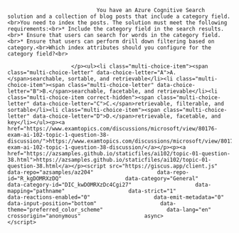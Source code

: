<p class="card-text">
							
								You have an Azure Cognitive Search solution and a collection of blog posts that include a category field.<br>You need to index the posts. The solution must meet the following requirements:<br>* Include the category field in the search results.<br>* Ensure that users can search for words in the category field.<br>* Ensure that users can perform drill down filtering based on category.<br>Which index attributes should you configure for the category field?<br>
							
						</p><ul><li class="multi-choice-item"><span class="multi-choice-letter" data-choice-letter="A">A.</span>searchable, sortable, and retrievable</li><li class="multi-choice-item"><span class="multi-choice-letter" data-choice-letter="B">B.</span>searchable, facetable, and retrievable</li><li class="multi-choice-item correct-hidden"><span class="multi-choice-letter" data-choice-letter="C">C.</span>retrievable, filterable, and sortable</li><li class="multi-choice-item"><span class="multi-choice-letter" data-choice-letter="D">D.</span>retrievable, facetable, and key</li></ul><p><a href="https://www.examtopics.com/discussions/microsoft/view/80176-exam-ai-102-topic-1-question-38-discussion/">https://www.examtopics.com/discussions/microsoft/view/80176-exam-ai-102-topic-1-question-38-discussion/</a></p><p><a href="https://azsamples.github.io/staticfiles/ai102/topic-01-question-38.html">https://azsamples.github.io/staticfiles/ai102/topic-01-question-38.html</a></p><script src="https://giscus.app/client.js"                    data-repo="azsamples/az204"                    data-repo-id="R_kgDOMRXzDQ"                    data-category="General"                    data-category-id="DIC_kwDOMRXzDc4Cgi27"                    data-mapping="pathname"                    data-strict="1"                    data-reactions-enabled="0"                    data-emit-metadata="0"                    data-input-position="bottom"                    data-theme="preferred_color_scheme"                    data-lang="en"                    crossorigin="anonymous"                    async>                    </script>